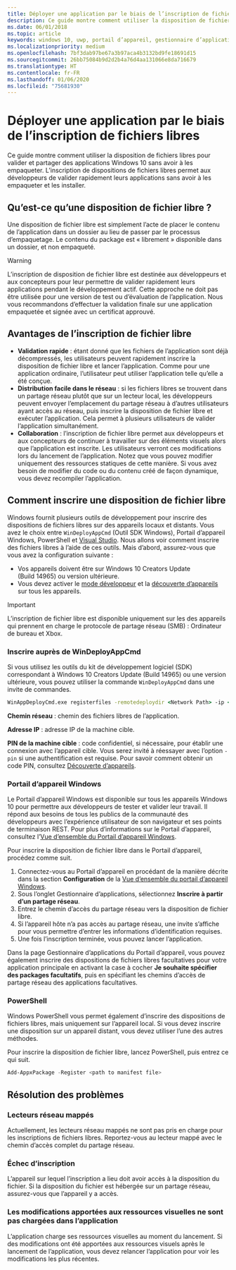 ```yaml
---
title: Déployer une application par le biais de l’inscription de fichiers libres
description: Ce guide montre comment utiliser la disposition de fichiers libres pour valider et partager des applications Windows 10 sans avoir à les empaqueter.
ms.date: 06/01/2018
ms.topic: article
keywords: windows 10, uwp, portail d’appareil, gestionnaire d’applications, déploiement, sdk
ms.localizationpriority: medium
ms.openlocfilehash: 7bf3dab97be67a3b97aca4b3132bd9fe18691d15
ms.sourcegitcommit: 26bb75084b9d2d2b4a76d4aa131066e8da716679
ms.translationtype: HT
ms.contentlocale: fr-FR
ms.lasthandoff: 01/06/2020
ms.locfileid: "75681930"
---
```

# <a name="deploy-an-app-through-loose-file-registration"></a>Déployer une application par le biais de l’inscription de fichiers libres 

Ce guide montre comment utiliser la disposition de fichiers libres pour valider et partager des applications Windows 10 sans avoir à les empaqueter. L’inscription de dispositions de fichiers libres permet aux développeurs de valider rapidement leurs applications sans avoir à les empaqueter et les installer. 

## <a name="what-is-a-loose-file-layout"></a>Qu’est-ce qu’une disposition de fichier libre ?

Une disposition de fichier libre est simplement l’acte de placer le contenu de l’application dans un dossier au lieu de passer par le processus d’empaquetage. Le contenu du package est « librement » disponible dans un dossier, et non empaqueté. 

> [!WARNING]
> L’inscription de disposition de fichier libre est destinée aux développeurs et aux concepteurs pour leur permettre de valider rapidement leurs applications pendant le développement actif. Cette approche ne doit pas être utilisée pour une version de test ou d’évaluation de l’application. Nous vous recommandons d’effectuer la validation finale sur une application empaquetée et signée avec un certificat approuvé. 

## <a name="advantages-of-loose-file-registration"></a>Avantages de l’inscription de fichier libre

- **Validation rapide** : étant donné que les fichiers de l’application sont déjà décompressés, les utilisateurs peuvent rapidement inscrire la disposition de fichier libre et lancer l’application. Comme pour une application ordinaire, l’utilisateur peut utiliser l’application telle qu’elle a été conçue. 
- **Distribution facile dans le réseau** : si les fichiers libres se trouvent dans un partage réseau plutôt que sur un lecteur local, les développeurs peuvent envoyer l’emplacement du partage réseau à d’autres utilisateurs ayant accès au réseau, puis inscrire la disposition de fichier libre et exécuter l’application. Cela permet à plusieurs utilisateurs de valider l’application simultanément. 
- **Collaboration** : l’inscription de fichier libre permet aux développeurs et aux concepteurs de continuer à travailler sur des éléments visuels alors que l’application est inscrite. Les utilisateurs verront ces modifications lors du lancement de l’application. Notez que vous pouvez modifier uniquement des ressources statiques de cette manière. Si vous avez besoin de modifier du code ou du contenu créé de façon dynamique, vous devez recompiler l’application.

## <a name="how-to-register-a-loose-file-layout"></a>Comment inscrire une disposition de fichier libre

Windows fournit plusieurs outils de développement pour inscrire des dispositions de fichiers libres sur des appareils locaux et distants. Vous avez le choix entre `WinDeployAppCmd` (Outil SDK Windows), Portail d’appareil Windows, PowerShell et [Visual Studio](https://docs.microsoft.com/windows/uwp/debug-test-perf/deploying-and-debugging-uwp-apps#register-layout-from-network). Nous allons voir comment inscrire des fichiers libres à l’aide de ces outils. Mais d’abord, assurez-vous que vous avez la configuration suivante :

- Vos appareils doivent être sur Windows 10 Creators Update (Build 14965) ou version ultérieure.
- Vous devez activer le [mode développeur](https://docs.microsoft.com/windows/uwp/get-started/enable-your-device-for-development) et la [découverte d’appareils](https://docs.microsoft.com/windows/uwp/get-started/enable-your-device-for-development#device-discovery) sur tous les appareils.

> [!IMPORTANT]
> L’inscription de fichier libre est disponible uniquement sur les des appareils qui prennent en charge le protocole de partage réseau (SMB) : Ordinateur de bureau et Xbox. 

### <a name="register-with-windeployappcmd"></a>Inscrire auprès de WinDeployAppCmd

Si vous utilisez les outils du kit de développement logiciel (SDK) correspondant à Windows 10 Creators Update (Build 14965) ou une version ultérieure, vous pouvez utiliser la commande `WinDeployAppCmd` dans une invite de commandes.

```cmd
WinAppDeployCmd.exe registerfiles -remotedeploydir <Network Path> -ip <IP Address> -pin <target machine PIN>
```

**Chemin réseau** : chemin des fichiers libres de l’application.

**Adresse IP** : adresse IP de la machine cible.

**PIN de la machine cible** : code confidentiel, si nécessaire, pour établir une connexion avec l’appareil cible. Vous serez invité à réessayer avec l’option `-pin` si une authentification est requise. Pour savoir comment obtenir un code PIN, consultez [Découverte d’appareils](https://docs.microsoft.com/windows/uwp/get-started/enable-your-device-for-development#device-discovery).

### <a name="windows-device-portal"></a>Portail d’appareil Windows

Le Portail d’appareil Windows est disponible sur tous les appareils Windows 10 pour permettre aux développeurs de tester et valider leur travail. Il répond aux besoins de tous les publics de la communauté des développeurs avec l’expérience utilisateur de son navigateur et ses points de terminaison REST. Pour plus d’informations sur le Portail d’appareil, consultez l’[Vue d’ensemble du Portail d’appareil Windows](device-portal.md).

Pour inscrire la disposition de fichier libre dans le Portail d’appareil, procédez comme suit.

1. Connectez-vous au Portail d’appareil en procédant de la manière décrite dans la section **Configuration** de la [Vue d’ensemble du portail d’appareil Windows](device-portal.md).
1. Sous l’onglet Gestionnaire d’applications, sélectionnez **Inscrire à partir d’un partage réseau**.
1. Entrez le chemin d’accès du partage réseau vers la disposition de fichier libre. 
1. Si l’appareil hôte n’a pas accès au partage réseau, une invite s’affiche pour vous permettre d’entrer les informations d’identification requises.
1. Une fois l’inscription terminée, vous pouvez lancer l’application.

Dans la page Gestionnaire d’applications du Portail d’appareil, vous pouvez également inscrire des dispositions de fichiers libres facultatives pour votre application principale en activant la case à cocher **Je souhaite spécifier des packages facultatifs**, puis en spécifiant les chemins d’accès de partage réseau des applications facultatives. 

### <a name="powershell"></a>PowerShell 

Windows PowerShell vous permet également d’inscrire des dispositions de fichiers libres, mais uniquement sur l’appareil local. Si vous devez inscrire une disposition sur un appareil distant, vous devez utiliser l’une des autres méthodes. 

Pour inscrire la disposition de fichier libre, lancez PowerShell, puis entrez ce qui suit.

```PowerShell
Add-AppxPackage -Register <path to manifest file>
```

## <a name="troubleshooting"></a>Résolution des problèmes

### <a name="mapped-network-drives"></a>Lecteurs réseau mappés
Actuellement, les lecteurs réseau mappés ne sont pas pris en charge pour les inscriptions de fichiers libres. Reportez-vous au lecteur mappé avec le chemin d’accès complet du partage réseau.

### <a name="registration-failure"></a>Échec d’inscription
L’appareil sur lequel l’inscription a lieu doit avoir accès à la disposition du fichier. Si la disposition du fichier est hébergée sur un partage réseau, assurez-vous que l’appareil y a accès. 

### <a name="modifications-to-visual-assets-arent-being-loaded-in-the-app"></a>Les modifications apportées aux ressources visuelles ne sont pas chargées dans l’application 
L’application charge ses ressources visuelles au moment du lancement. Si des modifications ont été apportées aux ressources visuels après le lancement de l’application, vous devez relancer l’application pour voir les modifications les plus récentes.
